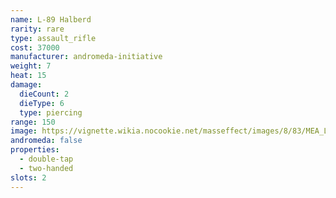 ```yaml
---
name: L-89 Halberd
rarity: rare
type: assault_rifle
cost: 37000
manufacturer: andromeda-initiative
weight: 7
heat: 15
damage:
  dieCount: 2
  dieType: 6
  type: piercing
range: 150
image: https://vignette.wikia.nocookie.net/masseffect/images/8/83/MEA_L-89_Halberd_MP.png/revision/latest?cb=20180530231330
andromeda: false
properties:
  - double-tap
  - two-handed
slots: 2
---
```

